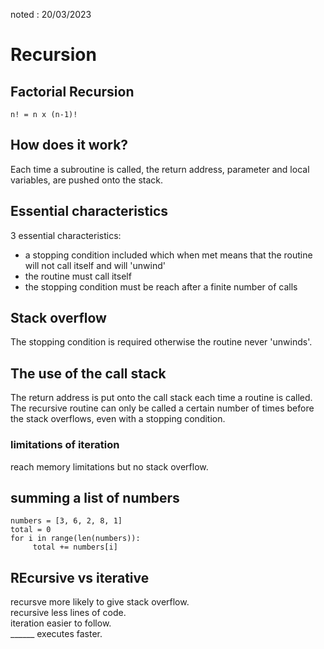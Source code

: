 noted : 20/03/2023

# Recursion

## Factorial Recursion

```
n! = n x (n-1)!
```

## How does it work?

Each time a subroutine is called, the return address, parameter and local variables, are pushed onto the stack.  

## Essential characteristics

3 essential characteristics:

- a stopping condition included which when met means that the routine will not call itself and will 'unwind'
- the routine must call itself
- the stopping condition must be reach after a finite number of calls

## Stack overflow

The stopping condition is required otherwise the routine never 'unwinds'.

## The use of the call stack

The return address is put onto the call stack each time a routine is called.  
The recursive routine can only be called a certain number of times before the stack overflows, even with a stopping condition.

### limitations of iteration

reach memory limitations but no stack overflow.  

## summing a list of numbers

````
numbers = [3, 6, 2, 8, 1]
total = 0
for i in range(len(numbers)):
     total += numbers[i]
````

## REcursive vs iterative

recursve more likely to give stack overflow.  
recursive less lines of code.  
iteration easier to follow.  
______ executes faster.